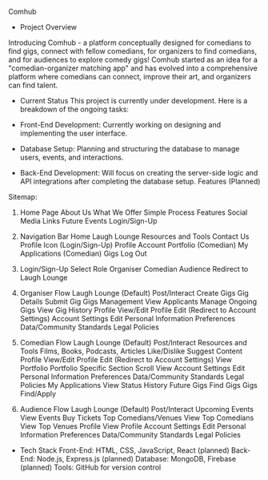 Comhub

- Project Overview

Introducing Comhub - a platform conceptually designed for comedians to find gigs, connect with fellow comedians, for organizers to find comedians, and for audiences to explore comedy gigs! Comhub started as an idea for a "comedian-organizer matching app" and has evolved into a comprehensive platform where comedians can connect, improve their art, and organizers can find talent.

- Current Status
This project is currently under development. Here is a breakdown of the ongoing tasks:

- Front-End Development: Currently working on designing and implementing the user interface.
- Database Setup: Planning and structuring the database to manage users, events, and interactions.
- Back-End Development: Will focus on creating the server-side logic and API integrations after completing the database setup.
Features (Planned)

Sitemap:

1. Home Page
About Us
What We Offer
Simple Process
Features
Social Media Links
Future Events
Login/Sign-Up

3. Navigation Bar
Home
Laugh Lounge
Resources and Tools
Contact Us
Profile Icon (Login/Sign-Up)
Profile
Account
Portfolio (Comedian)
My Applications (Comedian)
Gigs
Log Out

4. Login/Sign-Up
Select Role
Organiser
Comedian
Audience
Redirect to Laugh Lounge

5. Organiser Flow
Laugh Lounge (Default)
Post/Interact
Create Gigs
Gig Details
Submit Gig
Gigs Management
View Applicants
Manage Ongoing Gigs
View Gig History
Profile
View/Edit Profile
Edit (Redirect to Account Settings)
Account Settings
Edit Personal Information
Preferences
Data/Community Standards
Legal Policies

6. Comedian Flow
Laugh Lounge (Default)
Post/Interact
Resources and Tools
Films, Books, Podcasts, Articles
Like/Dislike
Suggest Content
Profile
View/Edit Profile
Edit (Redirect to Account Settings)
View Portfolio
Portfolio
Specific Section
Scroll View
Account Settings
Edit Personal Information
Preferences
Data/Community Standards
Legal Policies
My Applications
View Status
History
Future Gigs
Find Gigs
Gigs
Find/Apply

7. Audience Flow
Laugh Lounge (Default)
Post/Interact
Upcoming Events
View Events
Buy Tickets
Top Comedians/Venues
View Top Comedians
View Top Venues
Profile
View Profile
Account Settings
Edit Personal Information
Preferences
Data/Community Standards
Legal Policies


- Tech Stack
Front-End: HTML, CSS, JavaScript, React (planned)
Back-End: Node.js, Express.js (planned)
Database: MongoDB, Firebase (planned)
Tools: GitHub for version control
